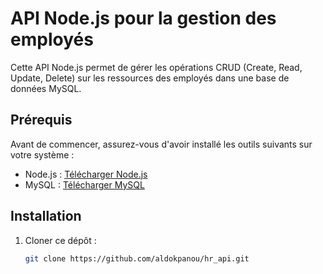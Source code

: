 # API Node.js pour la gestion des employés

Cette API Node.js permet de gérer les opérations CRUD (Create, Read, Update, Delete) sur les ressources des employés dans une base de données MySQL.

## Prérequis

Avant de commencer, assurez-vous d'avoir installé les outils suivants sur votre système :

- Node.js : [Télécharger Node.js](https://nodejs.org/)
- MySQL : [Télécharger MySQL](https://dev.mysql.com/downloads/)

## Installation

1. Cloner ce dépôt :

   ```bash
   git clone https://github.com/aldokpanou/hr_api.git
